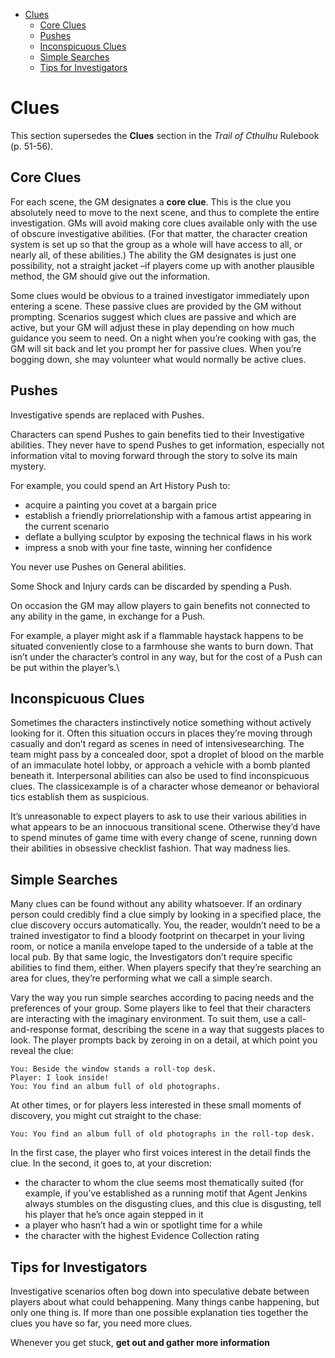 
- [Clues](#clues)
  - [Core Clues](#core-clues)
  - [Pushes](#pushes)
  - [Inconspicuous Clues](#inconspicuous-clues)
  - [Simple Searches](#simple-searches)
  - [Tips for Investigators](#tips-for-investigators)
# Clues

This section supersedes the **Clues** section in the *Trail of Cthulhu* Rulebook (p. 51-56).

## Core Clues
For each scene, the GM designates a **core clue**. This is the clue you absolutely need to move to the next scene, and thus to complete the entire investigation. GMs will avoid making core clues available only with the use of obscure investigative abilities. (For that matter, the character creation system is set up so that the group as a whole will have access to all, or nearly all, of these abilities.) The ability the GM designates is just one possibility, not a straight jacket –if players come up with another plausible method, the GM should give out the information.

Some clues would be obvious to a trained investigator immediately upon entering a scene. These passive clues are provided by the GM without prompting. Scenarios suggest which clues are passive and which are active, but your GM will adjust these in play depending on how much guidance you seem to need. On a night when you’re cooking with gas, the GM will sit back and let you prompt her for passive clues. When you’re bogging down, she may volunteer what would normally be active clues.

## Pushes
Investigative spends are replaced with Pushes.

Characters can spend Pushes to gain benefits tied to their Investigative abilities. They never have to spend Pushes to get information, especially not information vital to moving forward through the story to solve its main mystery. 

For example, you could spend an Art History Push to:
* acquire a painting you covet at a bargain price
* establish a friendly priorrelationship with a famous artist appearing in the current scenario
* deflate a bullying sculptor by exposing the technical flaws in his work
* impress a snob with your fine taste, winning her confidence

You never use Pushes on General abilities.

Some Shock and Injury cards can be discarded by spending a Push.

On occasion the GM may allow players to gain benefits not connected to any ability in the game, in exchange for a Push. 

For example, a player might ask if a flammable haystack happens to be situated conveniently close to a farmhouse she wants to burn down. That isn’t under the character’s control in any way, but for the cost of a Push can be put within the player’s.\

## Inconspicuous Clues
Sometimes the characters instinctively notice something without actively looking for it. Often this situation occurs in places they’re moving through casually and don’t regard as scenes in need of intensivesearching. The team might pass by a concealed door, spot a droplet of blood on the marble of an immaculate hotel lobby, or approach a vehicle with a bomb planted beneath it. Interpersonal abilities can also be used to find inconspicuous clues. The classicexample is of a character whose demeanor or behavioral tics establish them as suspicious.

It’s unreasonable to expect players to ask to use their various abilities in what appears to be an innocuous transitional scene. Otherwise they’d have to spend minutes of game time with every change of scene, running down their abilities in obsessive checklist fashion. That way madness lies.

## Simple Searches
Many clues can be found without any ability whatsoever. If an ordinary person could credibly find a clue simply by looking in a specified place, the clue discovery occurs automatically. You, the reader, wouldn’t need to be a trained investigator to find a bloody footprint on thecarpet in your living room, or notice a manila envelope taped to the underside of a table at the local pub. By that same logic, the Investigators don’t require specific abilities to find them, either. When players specify that they’re searching an area for clues, they’re performing what we call a simple search.

Vary the way you run simple searches according to pacing needs and the preferences of your group. Some players like to feel that their characters are interacting with the imaginary environment. To suit them, use a call-and-response format, describing the scene in a way that suggests places to look. The player prompts back by zeroing in on a detail, at which point you reveal the clue:

    You: Beside the window stands a roll-top desk.
    Player: I look inside!
    You: You find an album full of old photographs.

At other times, or for players less interested in these small moments of discovery, you might cut straight to the chase:

    You: You find an album full of old photographs in the roll-top desk.

In the first case, the player who first voices interest in the detail finds the clue. In the second, it goes to, at your discretion:

* the character to whom the clue seems most thematically suited (for example, if you’ve established as a running motif that Agent Jenkins always stumbles on the disgusting clues, and this clue is disgusting, tell his player that he’s once again stepped in it
* a player who hasn’t had a win or spotlight time for a while
* the character with the highest Evidence Collection rating
## Tips for Investigators
Investigative scenarios often bog down into speculative debate between players about what could behappening. Many things canbe happening, but only one thing is. If more than one possible explanation ties together the clues you have so far, you need more clues.

Whenever you get stuck, **get out and gather more information**